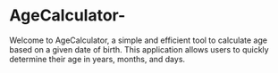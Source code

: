 # AgeCalculator-
Welcome to AgeCalculator, a simple and efficient tool to calculate age based on a given date of birth. This application allows users to quickly determine their age in years, months, and days.
